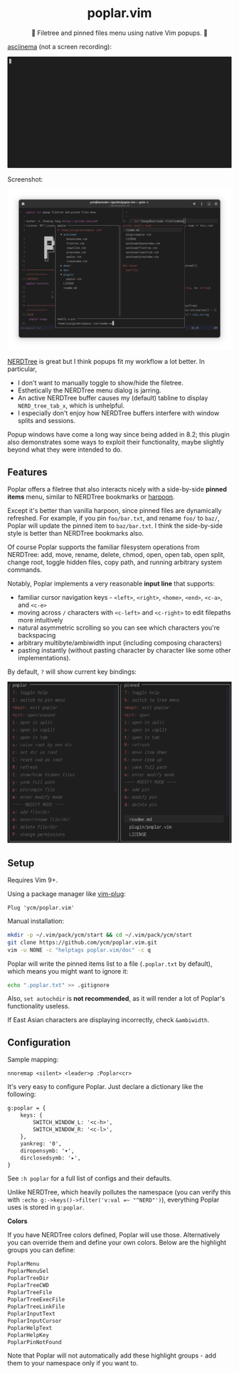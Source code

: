 <h1 align="center">poplar.vim</h1>

<p align="center">🌳 Filetree and pinned files menu using native Vim popups. 📌</p>

[asciinema](https://asciinema.org) (not a screen recording):

![demogif](https://github.com/ycm/poplar.vim/blob/master/demo/demo.gif)

Screenshot:

![demopng](https://github.com/ycm/poplar.vim/blob/master/demo/demo.png)

[NERDTree](https://github.com/preservim/nerdtree) is great but I think popups fit my workflow a lot better. In particular,

- I don't want to manually toggle to show/hide the filetree.
- Esthetically the NERDTree menu dialog is jarring.
- An active NERDTree buffer causes my (default) tabline to display `NERD_tree_tab_x`, which is unhelpful.
- I especially don't enjoy how NERDTree buffers interfere with window splits and sessions.

Popup windows have come a long way since being added in 8.2; this plugin also demonstrates some ways to exploit their functionality, maybe slightly beyond what they were intended to do.

## Features

Poplar offers a filetree that also interacts nicely with a side-by-side **pinned items** menu, similar to NERDTree bookmarks or [harpoon](https://github.com/ThePrimeagen/harpoon/).

Except it's better than vanilla harpoon, since pinned files are dynamically refreshed. For example, if you pin `foo/bar.txt`, and rename `foo/` to `baz/`, Poplar will update the pinned item to `baz/bar.txt`. I think the side-by-side style is better than NERDTree bookmarks also.

Of course Poplar supports the familiar filesystem operations from NERDTree: add, move, rename, delete, chmod, open, open tab, open split, change root, toggle hidden files, copy path, and running arbitrary system commands.

Notably, Poplar implements a very reasonable **input line** that supports:
- familiar cursor navigation keys - `<left>`, `<right>`, `<home>`, `<end>`, `<c-a>`, and `<c-e>`
- moving across `/` characters with `<c-left>` and `<c-right>` to edit filepaths more intuitively
- natural asymmetric scrolling so you can see which characters you're backspacing
- arbitrary multibyte/ambiwidth input (including composing characters)
- pasting instantly (without pasting character by character like some other implementations).

By default, `?` will show current key bindings:

![demohelppng](https://github.com/ycm/poplar.vim/blob/master/demo/demo-help.png)

## Setup

Requires Vim 9+.

Using a package manager like [vim-plug](https://github.com/junegunn/vim-plug):
```
Plug 'ycm/poplar.vim'
```

Manual installation:

```sh
mkdir -p ~/.vim/pack/ycm/start && cd ~/.vim/pack/ycm/start
git clone https://github.com/ycm/poplar.vim.git
vim -u NONE -c "helptags poplar.vim/doc" -c q
```

Poplar will write the pinned items list to a file (`.poplar.txt` by default), which means you might want to ignore it:

```sh
echo ".poplar.txt" >> .gitignore
```

Also, `set autochdir` is **not recommended**, as it will render a lot of Poplar's functionality useless.

If East Asian characters are displaying incorrectly, check `&ambiwidth`.

## Configuration

Sample mapping:
```
nnoremap <silent> <leader>p :Poplar<cr>
```

It's very easy to configure Poplar. Just declare a dictionary like the following:

```
g:poplar = {
    keys: {
        SWITCH_WINDOW_L: '<c-h>',
        SWITCH_WINDOW_R: '<c-l>',
    },
    yankreg: '0',
    diropensymb: '▾',
    dirclosedsymb: '▸',
}
```
See `:h poplar` for a full list of configs and their defaults.

Unlike NERDTree, which heavily pollutes the namespace (you can verify this with `:echo g:->keys()->filter('v:val =~ "^NERD"')`), everything Poplar uses is stored in `g:poplar`.

**Colors**

If you have NERDTree colors defined, Poplar will use those. Alternatively you can override them and define your own colors. Below are the highlight groups you can define:

```
PoplarMenu
PoplarMenuSel
PoplarTreeDir
PoplarTreeCWD
PoplarTreeFile
PoplarTreeExecFile
PoplarTreeLinkFile
PoplarInputText
PoplarInputCursor
PoplarHelpText
PoplarHelpKey
PoplarPinNotFound
```

Note that Poplar will not automatically add these highlight groups - add them to your namespace only if you want to.
